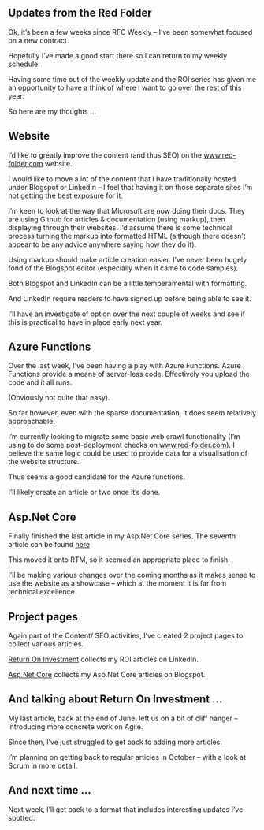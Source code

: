 ## Updates from the Red Folder
Ok, it’s been a few weeks since RFC Weekly – I’ve been somewhat focused on a new contract.

Hopefully I’ve made a good start there so I can return to my weekly schedule.

Having some time out of the weekly update and the ROI series has given me an opportunity to have a think of where I want to go over the rest of this year.

So here are my thoughts …

## Website
I’d like to greatly improve the content (and thus SEO) on the www.red-folder.com website.

I would like to move a lot of the content that I have traditionally hosted under Blogspot or LinkedIn – I feel that having it on those separate sites I’m not getting the best exposure for it.

I’m keen to look at the way that Microsoft are now doing their docs.  They are using Github for articles &amp; documentation (using markup), then displaying through their websites.  I’d assume there is some technical process turning the markup into formatted HTML (although there doesn’t appear to be any advice anywhere saying how they do it).

Using markup should make article creation easier.  I’ve never been hugely fond of the Blogspot editor (especially when it came to code samples).

Both Blogspot and LinkedIn can be a little temperamental with formatting.

And LinkedIn require readers to have signed up before being able to see it.

I’ll have an investigate of option over the next couple of weeks and see if this is practical to have in place early next year.

## Azure Functions
Over the last week, I’ve been having a play with Azure Functions.  Azure Functions provide a means of server-less code.  Effectively you upload the code and it all runs.

(Obviously not quite that easy).

So far however, even with the sparse documentation, it does seem relatively approachable.

I’m currently looking to migrate some basic web crawl functionality (I’m using to do some post-deployment checks on www.red-folder.com).  I believe the same logic could be used to provide data for a visualisation of the website structure.

Thus seems a good candidate for the Azure functions.

I’ll likely create an article or two once it’s done.

## Asp.Net Core
Finally finished the last article in my Asp.Net Core series.  The seventh article can be found [here](http://blog.red-folder.com/2016/08/converting-to-aspnet-core-part-7.html)

This moved it onto RTM, so it seemed an appropriate place to finish.

I’ll be making various changes over the coming months as it makes sense to use the website as a showcase – which at the moment it is far from technical excellence.

## Project pages
Again part of the Content/ SEO activities, I’ve created 2 project pages to collect various articles.

[Return On Investment](http://www.red-folder.com/Projects/ROI) collects my ROI articles on LinkedIn.

[Asp.Net Core](http://www.red-folder.com/Projects/AspNetCore) collects my Asp.Net Core articles on Blogspot.

## And talking about Return On Investment …
My last article, back at the end of June, left us on a bit of cliff hanger – introducing more concrete work on Agile.

Since then, I’ve just struggled to get back to adding more articles.

I’m planning on getting back to regular articles in October – with a look at Scrum in more detail.

## And next time …
Next week, I’ll get back to a format that includes interesting updates I’ve spotted.
